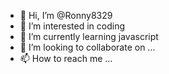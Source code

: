 - 👋 Hi, I’m @Ronny8329
- 👀 I’m interested in coding 
- 🌱 I’m currently learning javascript 
- 💞️ I’m looking to collaborate on ...
- 📫 How to reach me ...

<!---
Ronny8329/Ronny8329 is a ✨ special ✨ repository because its `README.md` (this file) appears on your GitHub profile.
You can click the Preview link to take a look at your changes.
--->
